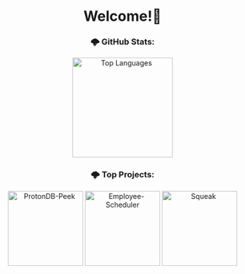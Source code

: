 <h1 align="center">Welcome!🐇</h1>

<div align="center">
  <h3>🌩️ GitHub Stats:</h3>
  <a href="https://github.com/BlackRabbit22">
    <img
      height="200"
      alt="Top Languages"
      src="https://github-readme-stats.vercel.app/api/top-langs/?username=BlackRabbit22&layout=compact&hide_border=true&theme=dracula&custom_title=Top%20%Languages"
      media="(prefers-color-scheme:light)"
    />
    <a />
    <h3>🌩️ Top Projects:</h3>
    <div >
      <a href="https://github.com/BlackRabbit22/ProtonDB-Peek">
        <img
          height="150"
          alt="ProtonDB-Peek"
          src="https://github-readme-stats.vercel.app/api/pin/?username=BlackRabbit22&repo=ProtonDB-Peek&hide_border=true&theme=dracula"
      /></a>
      <a href="https://github.com/BlackRabbit22/employee-scheduler">
        <img
          height="150"
          alt="Employee-Scheduler"
          src="https://github-readme-stats.vercel.app/api/pin/?username=BlackRabbit22&repo=employee-scheduler&hide_border=true&theme=dracula"
      /></a>
      <a href="https://github.com/BlackRabbit22/Squeak">
        <img
          height="150"
          alt="Squeak"
          src="https://github-readme-stats.vercel.app/api/pin/?username=BlackRabbit22&repo=squeak&hide_border=true&theme=dracula"
      /></a>
    </div>
  </a>
</div>
